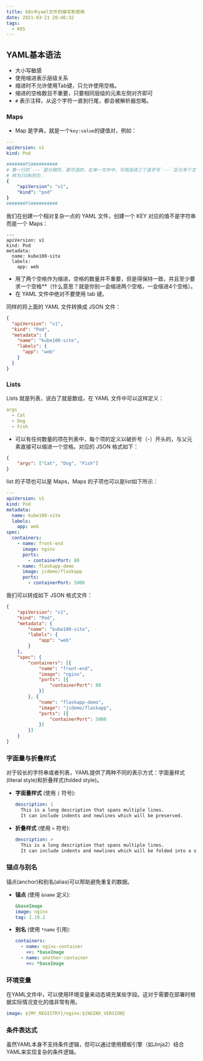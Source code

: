 ```yaml
---
title: k8s中yaml文件的编写和使用
date: 2021-03-21 20:46:32
tags: 
  - K8S
---
```

## YAML基本语法
- 大小写敏感
- 使用缩进表示层级关系
- 缩进时不允许使用Tab键，只允许使用空格。
- 缩进的空格数目不重要，只要相同层级的元素左侧对齐即可
- `#` 表示注释，从这个字符一直到行尾，都会被解析器忽略。

### Maps
- Map 是字典，就是一个`key:value`的键值对，例如：

```yaml
---
apiVersion: v1
kind: Pod

#######PS##########
# 第一行的`---`是分隔符，是可选的，在单一文件中，可用连续三个连字号`---`区分多个文件
# 转为JSON则为：
{
    "apiVersion": "v1",
    "kind": "pod"
}
#######PS##########
```
我们在创建一个相对复杂一点的 YAML 文件，创建一个 KEY 对应的值不是字符串而是一个 Maps：
```
---
apiVersion: v1
kind: Pod
metadata:
  name: kube100-site
  labels:
    app: web
```
- 用了两个空格作为缩进，空格的数量并不重要，但是得保持一致，并且至少要求一个空格**（什么意思？就是你别一会缩进两个空格，一会缩进4个空格）。
- 在 YAML 文件中绝对不要使用 tab 键。

同样的将上面的 YAML 文件转换成 JSON 文件：
```JSON
{
  "apiVersion": "v1",
  "kind": "Pod",
  "metadata": {
    "name": "kube100-site",
    "labels": {
      "app": "web"
    }
  }
}
```
### Lists
Lists 就是列表，说白了就是数组，在 YAML 文件中可以这样定义：
```YAML
args
  - Cat
  - Dog
  - Fish
```
- 可以有任何数量的项在列表中，每个项的定义以破折号（-）开头的，与父元素直接可以缩进一个空格。对应的 JSON 格式如下：

```JSON
{
    "args": ["Cat", "Dog", "Fish"]
}
```


list 的子项也可以是 Maps，Maps 的子项也可以是list如下所示：

```yaml
---
apiVersion: v1
kind: Pod
metadata:
  name: kube100-site
  labels:
    app: web
spec:
  containers:
    - name: front-end
      image: nginx
      ports:
        - containerPort: 80
    - name: flaskapp-demo
      image: jcdemo/flaskapp
      ports:
        - containerPort: 5000
```
我们可以转成如下 JSON 格式文件：
```JSON
{
    "apiVersion": "v1",
    "kind": "Pod",
    "metadata": {
        "name": "kube100-site",
        "labels": {
            "app": "web"
        }
    },
    "spec": {
        "containers": [{
            "name": "front-end",
            "image": "nginx",
            "ports": [{
                "containerPort": 80
            }]
        }, {
            "name": "flaskapp-demo",
            "image": "jcdemo/flaskapp",
            "ports": [{
                "containerPort": 5000
            }]
        }]
    }
}
```
### 字面量与折叠样式

对于较长的字符串或者列表，YAML提供了两种不同的表示方式：字面量样式(literal style)和折叠样式(folded style)。

- **字面量样式** (使用 `|` 符号):

  ```YAML
  description: |
    This is a long description that spans multiple lines.
    It can include indents and newlines which will be preserved.
  ```

- **折叠样式** (使用 `>` 符号):

  ```YAML
  description: >
    This is a long description that spans multiple lines.
    It can include indents and newlines which will be folded into a single line.
  ```

### 锚点与别名

锚点(anchor)和别名(alias)可以帮助避免重复的数据。

- **锚点** (使用 `&name` 定义):

  ```YAML
  &baseImage
  image: nginx
  tag: 1.19.2
  ```

- **别名** (使用 `*name` 引用):

  ```YAML
  containers:
    - name: nginx-container
      <<: *baseImage
    - name: another-container
      <<: *baseImage
  ```

### 环境变量

在YAML文件中，可以使用环境变量来动态填充某些字段。这对于需要在部署时根据实际情况变化的值非常有用。

```yaml
image: ${MY_REGISTRY}/nginx:${NGINX_VERSION}
```

### 条件表达式

虽然YAML本身不支持条件逻辑，但可以通过使用模板引擎（如Jinja2）结合YAML来实现复杂的条件逻辑。
